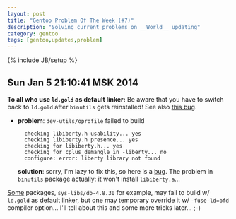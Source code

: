 ```yaml
---
layout: post
title: "Gentoo Problem Of The Week (#7)"
description: "Solving current problems on __World__ updating"
category: gentoo
tags: [gentoo,updates,problem]
---
```

{% include JB/setup %}


Sun Jan  5 21:10:41 MSK 2014
----------------------------

<div class="alert alert-danger">
<strong>To all who use <code>ld.gold</code> as default linker:</strong>
Be aware that you have to switch back to <code>ld.gold</code> after <code>binutils</code> gets reinstalled!
See also <a href="https://bugs.gentoo.org/show_bug.cgi?id=496760" target="_blank">this bug</a>.
</div>

* __problem__: `dev-utils/oprofile` failed to build   

        checking libiberty.h usability... yes
        checking libiberty.h presence... yes
        checking for libiberty.h... yes
        checking for cplus_demangle in -liberty... no
        configure: error: liberty library not found
  __solution__: sorry, I'm lazy to fix this, so here is a [bug](https://bugs.gentoo.org/show_bug.cgi?id=497156).
  The problem in `binutils` package actually: it won't install `libiberty.a`...

[Some](https://bugs.gentoo.org/show_bug.cgi?id=269315) packages, 
`sys-libs/db-4.8.30` for example, may fail to build w/ `ld.gold` as default linker, but
one may temporary override it w/ `-fuse-ld=bfd` compiler option... I'll tell about this
and some more tricks later... ;-)
